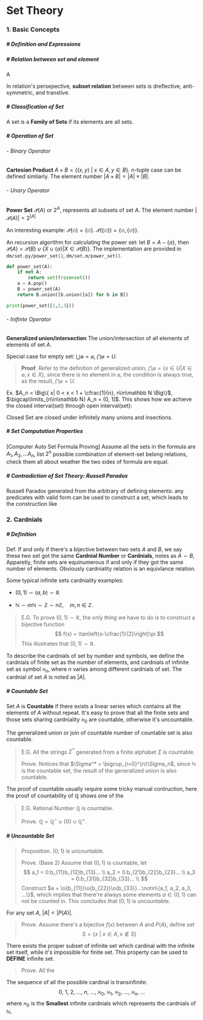 $$
\newcommand{\o}{\overline}
$$

# Set Theory

### 1. Basic Concepts

##### # Definition and Expressions



##### # Relation between set and element

A 

In relation's persepective, **subset relation** between sets is dreflective, anti-symmetric, and transtive.



##### # Classification of Set

A set is a **Family of Sets** if its elements are all sets.

 

##### #  Operation of Set

###### - Binary Operator

**Cartesian Product** $A\times B = \{(x, y) \ | \ x \in A, y \in B\}$. $n$-tuple case can be defined simliarly. The element number $|A\times B| = |A|\times |B|$.



###### - Unary Operator

**Power Set** $\mathcal{P} (A)$ or $2^A$, represents all subsets of set $A$. The element number $|\mathcal P(A)| = 2^{|A|}$

An interesting example: $\mathcal P(\varnothing) = {\{\varnothing\}}$. $\mathcal P(\{\varnothing\}) = \{ \varnothing, \{ \varnothing \} \}$.

An recursion algorithm for calculating the power set: let $B = A -\{a\}$, then $\mathcal P(A) = \mathcal P(B) \cup \{X\cup \{a\}| X \in \mathcal P(B)\}$. The implementation are provided in `dm/set.py/power_set()`, `dm/set.m/power_set()`.

```python
def power_set(A):
    if not A:
        return set(frozenset())
    a = A.pop()
    B = power_set(A)
    return B.union([b.union([a]) for b in B])

print(power_set({1,2,3}))
```

###### - Inifinte Operator

**Generalized union/intersection** The union/intersection of all elements of elements of set $A$.

Special case for empty set: $\bigcup \varnothing = \varnothing$,  $\bigcap \varnothing = U$.

> **Proof**. Refer to the definition of generalized union, $\bigcap \varnothing = \{x \in U |X\in \varnothing, x \in X\}$, since there is no element in $\varnothing$, the condition is always true, as the result,  $\bigcap \varnothing = U$.

Ex. $A_n = \Big\{ x| 0 < x < 1 + \cfrac{1}{n}, n\in\mathbb N \Big\}$, $\bigcap\limits_{n\in\mathbb N} A_n = (0, 1]$. This shows how we achieve the closed interval(set) through open interval(set):

Closed Set are closed under infinitely many unions and insections.



##### # Set Computation Properties

[Computer Auto Set Formula Proving] Assume all the sets in the formula are $A_1, A_2, ... A_n$, list $2^n$ possible combination of element-set belong relations, check them all about weather the two sides of formula are equal.



##### # Contradiction of Set Theory: Russell Paradox

Russell Paradox generated from the arbitrary of defining elements: any predicates with valid form can be used to construct a set, which leads to the construction like



### 2. Cardnials

##### # Definition

Def. If and only if there's a bijective between two sets $A$ and $B$, we say these two set got the same **Cardnial Number** or **Cardnials**, notes as $A\sim B$, Apparetly, finite sets are equinumerous if and only if they got the same number of elements. Obviously cardniality relation is an equivlance relation.

Some typical infinite sets cardniality examples:

- $(0, 1)\sim(a,b)\sim\mathbb{R}$

- $\mathbb{N}\sim m\mathbb{N}\sim\mathbb{Z}\sim n\mathbb{Z}, \quad m,n\in\mathbb{Z}$.

> E.G. To prove $(0, 1)\sim\mathbb{R}$, the only thing we have to do is to construct a bijective function
> $$
> f(x) = \tan\left(x-\cfrac{1}{2}\right)\pi
> $$
> This illustrates that $(0,1)\sim\mathbb{R}$.

To describe the cardnials of set by number and symbols, we define the cardnials of finite set as the number of elements, and cardnials of infinite set as symbol $\aleph_n$, where $n$ varies among different cardnials of set. The cardnial of set $A$ is noted as $|A|$.
##### # Countable Set

Set $A$ is **Countable** if there exists a linear series which contains all the elements of $A$ without repeat. It's easy to prove that all the finite sets and those sets sharing cardniality $\aleph_0$ are countable, otherwise it's uncountable.

The generalized union or join of countable number of countable set is also countable.

> E.G. All the strings $\Sigma^*$ generated from a finite alphabet $\Sigma$ is countable.
>
> Prove. Notices that $\Sigma^* = \bigcup_{i=0}^{n}\Sigma_n$, since $\mathbb{N}$ is the countable set, the result of the generalized union is also countable.

The proof of countable usually require some tricky manual contruction, here the proof of countability of $\mathbb{Q}$ shows one of the 

> E.G. Rational Number $\mathbb{Q}$ is countable.
>
> Prove. $\mathbb{Q} = \mathbb{Q}^- \cup \{0\} \cup \mathbb{Q}^+$. 

##### # Uncountable Set

> Proposition. $(0,1)$ is uncountable.
>
> Prove. (Base 2) Assume that $(0,1)$ is countable, let
> $$
> a_1 = 0.b_{11}b_{12}b_{13}... \\
> a_2 = 0.b_{21}b_{22}b_{23}... \\
> a_3 = 0.b_{31}b_{32}b_{33}... \\
> $$
> Construct $a = \o{b_{11}}\o{b_{22}}\o{b_{33}}...\notin\{a_1, a_2, a_3, ...\}$, which implies that there're always some elements $a\in(0,1)$ can not be counted in. This concludes that $(0,1)$ is uncountable.



For any set $A$, $|A| < |P(A)|$.

> Prove. Assume there's a bijective $f(x)$ between $A$ and $P(A)$, define set
> $$
> S = \{x\ |\ x\in A, x\notin S\}
> $$
> 

There exists the proper subset of infinite set which cardinal with the infinite set itself, while it's impossible for finite set. This property can be used to **DEFINE** infinite set.

> Prove. All the 





The sequence of all the possible cardinal is transinfinite:
$$
0,\ 1,\ 2,\ ...,\ n,\ ...,\ \aleph_0,\ \aleph_1,\ \aleph_2,\ ...,\ \aleph_n,\ ...
$$
where $\aleph_0$ is the **Smallest** infinite cardnials which represents the cardnials of $\mathbb{N}$.




